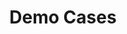 ---
layout: default
title: Demo Cases
nav_order: 3
has_children: true
permalink: docs/Demo Cases
has_toc: false
---